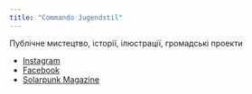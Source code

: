 ```yaml
---
title: "Commando Jugendstil"
---
```


Публічне мистецтво, історії, ілюстрації, громадські проекти

- [Instagram](https://www.instagram.com/commandojugendstil/)
- [Facebook](https://www.facebook.com/CJugendstil/)
- [Solarpunk Magazine](https://solarpunkmagazine.com/art-panels-by-commando-jugendstil/)

